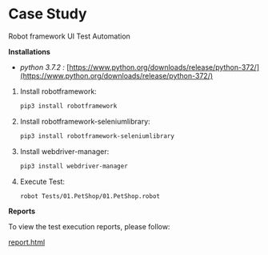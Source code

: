 # Case Study

Robot framework UI Test Automation

**Installations**

*   _python 3.7.2 :_ [https://www.python.org/downloads/release/python-372/](https://www.python.org/downloads/release/python-372/)

1. Install robotframework:
	
   ```bash
   pip3 install robotframework

2. Install robotframework-seleniumlibrary:

   ```bash
   pip3 install robotframework-seleniumlibrary

3. Install webdriver-manager:

    ```bash
    pip3 install webdriver-manager

4. Execute Test:

   ```bash
   robot Tests/01.PetShop/01.PetShop.robot

**Reports**

To view the test execution reports, please follow:
    
  [report.html](report.html)

    
